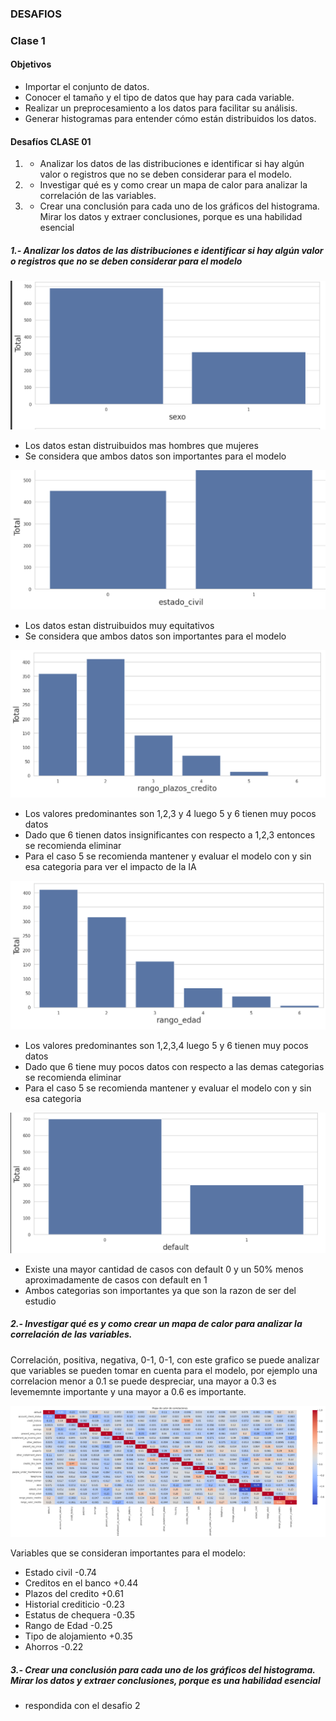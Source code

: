 ### DESAFIOS

### Clase 1

#### Objetivos
- Importar el conjunto de datos.
- Conocer el tamaño y el tipo de datos que hay para cada variable.
- Realizar un preprocesamiento a los datos para facilitar su análisis.
- Generar histogramas para entender cómo están distribuidos los datos.

#### Desafíos CLASE 01
1. - Analizar los datos de las distribuciones e identificar si hay algún valor o registros que no se deben considerar para el modelo.
2. - Investigar qué es y como crear un mapa de calor para analizar la correlación de las variables.
3. - Crear una conclusión para cada uno de los gráficos del histograma. Mirar los datos y extraer conclusiones, porque es una habilidad esencial

##### 1.- Analizar los datos de las distribuciones e identificar si hay algún valor o registros que no se deben considerar para el modelo

![Distribucion Sexo](/clase01/imagenes/distribuicion_sexo.png)

- Los datos estan distruibuidos mas hombres que mujeres
- Se considera que ambos datos son importantes para el modelo

![Distribucion Estado Civil](/clase01/imagenes/distribucion_edo_civil.png)

- Los datos estan distruibuidos muy equitativos
- Se considera que ambos datos son importantes para el modelo

![Distribucion Plazos Credito](/clase01/imagenes/distribucion_plazos_credito.png)

- Los valores predominantes son 1,2,3 y 4 luego 5 y 6 tienen muy pocos datos
- Dado que 6 tienen datos insignificantes con respecto a 1,2,3 entonces se recomienda eliminar
- Para el caso 5 se recomienda mantener y evaluar el modelo con y sin esa categoria para ver el impacto de la IA

![Distribucion Rango Edad](/clase01/imagenes/distribucion_rango_edad.png)

- Los valores predominantes son 1,2,3,4 luego 5 y 6  tienen muy pocos datos
- Dado que 6 tiene muy pocos datos con respecto a las demas categorias se recomienda eliminar
- Para el caso 5 se recomienda mantener y evaluar el modelo con y sin esa categoria

![Distribucion Default](/clase01/imagenes/distribucion_default.png)

- Existe una mayor cantidad de casos con default 0 y un 50% menos aproximadamente de casos con default en 1
- Ambos categorias son importantes ya que son la razon de ser del estudio

##### 2.- Investigar qué es y como crear un mapa de calor para analizar la correlación de las variables.

Correlación, positiva, negativa, 0-1, 0-1, con este grafico se puede analizar que variables se pueden tomar en cuenta para el modelo, por ejemplo una correlacion menor a 0.1 se puede despreciar, una mayor a 0.3 es levememnte importante y una mayor a 0.6 es importante.

![Mapa de Calor](/clase01/imagenes/mapa_calor.png)

Variables que se consideran importantes para el modelo:
- Estado civil          -0.74
- Creditos en el banco  +0.44
- Plazos del credito    +0.61
- Historial crediticio  -0.23
- Estatus de chequera   -0.35
- Rango de Edad         -0.25
- Tipo de alojamiento   +0.35
- Ahorros               -0.22

##### 3.- Crear una conclusión para cada uno de los gráficos del histograma. Mirar los datos y extraer conclusiones, porque es una habilidad esencial

- respondida con el desafio 2